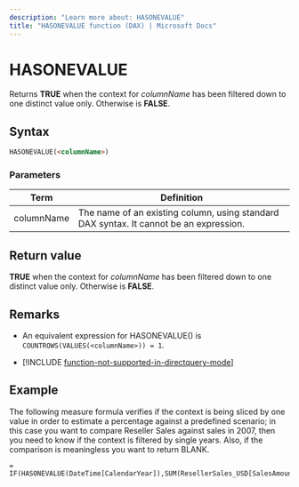 ```yaml
---
description: "Learn more about: HASONEVALUE"
title: "HASONEVALUE function (DAX) | Microsoft Docs"
---
```

# HASONEVALUE

Returns **TRUE** when the context for *columnName* has been filtered down to one distinct value only. Otherwise is **FALSE**.  
  
## Syntax  
  
```html  
HASONEVALUE(<columnName>)  
```
  
### Parameters  

|Term|Definition|  
|--------|--------------|  
| columnName   |  The name of an existing column, using standard DAX syntax. It cannot be an expression.  |  

## Return value

**TRUE** when the context for *columnName* has been filtered down to one distinct value only. Otherwise is **FALSE**.  
  
## Remarks  
  
- An equivalent expression for HASONEVALUE() is `COUNTROWS(VALUES(<columnName>)) = 1`.  

- [!INCLUDE [function-not-supported-in-directquery-mode](includes/function-not-supported-in-directquery-mode.md)]

## Example

The following measure formula verifies if the context is being sliced by one value in order to estimate a percentage against a predefined scenario; in this case you want to compare Reseller Sales against sales in 2007, then you need to know if the context is filtered by single years. Also, if the comparison is meaningless you want to return BLANK.
  
```dax
= IF(HASONEVALUE(DateTime[CalendarYear]),SUM(ResellerSales_USD[SalesAmount_USD])/CALCULATE(SUM(ResellerSales_USD[SalesAmount_USD]),DateTime[CalendarYear]=2007),BLANK())  
```
